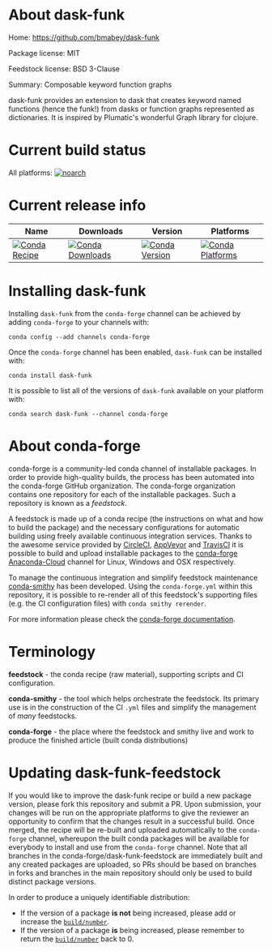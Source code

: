 About dask-funk
===============

Home: https://github.com/bmabey/dask-funk

Package license: MIT

Feedstock license: BSD 3-Clause

Summary: Composable keyword function graphs

dask-funk provides an extension to dask that creates keyword named
functions (hence the funk!) from dasks or function graphs represented
as dictionaries. It is inspired by Plumatic's wonderful Graph library
for clojure.


Current build status
====================

All platforms:
[![noarch](https://img.shields.io/circleci/project/github/conda-forge/dask-funk-feedstock/master.svg?label=noarch)](https://circleci.com/gh/conda-forge/dask-funk-feedstock)

Current release info
====================

| Name | Downloads | Version | Platforms |
| --- | --- | --- | --- |
| [![Conda Recipe](https://img.shields.io/badge/recipe-dask--funk-green.svg)](https://anaconda.org/conda-forge/dask-funk) | [![Conda Downloads](https://img.shields.io/conda/dn/conda-forge/dask-funk.svg)](https://anaconda.org/conda-forge/dask-funk) | [![Conda Version](https://img.shields.io/conda/vn/conda-forge/dask-funk.svg)](https://anaconda.org/conda-forge/dask-funk) | [![Conda Platforms](https://img.shields.io/conda/pn/conda-forge/dask-funk.svg)](https://anaconda.org/conda-forge/dask-funk) |

Installing dask-funk
====================

Installing `dask-funk` from the `conda-forge` channel can be achieved by adding `conda-forge` to your channels with:

```
conda config --add channels conda-forge
```

Once the `conda-forge` channel has been enabled, `dask-funk` can be installed with:

```
conda install dask-funk
```

It is possible to list all of the versions of `dask-funk` available on your platform with:

```
conda search dask-funk --channel conda-forge
```


About conda-forge
=================

conda-forge is a community-led conda channel of installable packages.
In order to provide high-quality builds, the process has been automated into the
conda-forge GitHub organization. The conda-forge organization contains one repository
for each of the installable packages. Such a repository is known as a *feedstock*.

A feedstock is made up of a conda recipe (the instructions on what and how to build
the package) and the necessary configurations for automatic building using freely
available continuous integration services. Thanks to the awesome service provided by
[CircleCI](https://circleci.com/), [AppVeyor](http://www.appveyor.com/)
and [TravisCI](https://travis-ci.org/) it is possible to build and upload installable
packages to the [conda-forge](https://anaconda.org/conda-forge)
[Anaconda-Cloud](http://docs.anaconda.org/) channel for Linux, Windows and OSX respectively.

To manage the continuous integration and simplify feedstock maintenance
[conda-smithy](http://github.com/conda-forge/conda-smithy) has been developed.
Using the ``conda-forge.yml`` within this repository, it is possible to re-render all of
this feedstock's supporting files (e.g. the CI configuration files) with ``conda smithy rerender``.

For more information please check the [conda-forge documentation](https://conda-forge.org/docs/).

Terminology
===========

**feedstock** - the conda recipe (raw material), supporting scripts and CI configuration.

**conda-smithy** - the tool which helps orchestrate the feedstock.
                   Its primary use is in the construction of the CI ``.yml`` files
                   and simplify the management of *many* feedstocks.

**conda-forge** - the place where the feedstock and smithy live and work to
                  produce the finished article (built conda distributions)


Updating dask-funk-feedstock
============================

If you would like to improve the dask-funk recipe or build a new
package version, please fork this repository and submit a PR. Upon submission,
your changes will be run on the appropriate platforms to give the reviewer an
opportunity to confirm that the changes result in a successful build. Once
merged, the recipe will be re-built and uploaded automatically to the
`conda-forge` channel, whereupon the built conda packages will be available for
everybody to install and use from the `conda-forge` channel.
Note that all branches in the conda-forge/dask-funk-feedstock are
immediately built and any created packages are uploaded, so PRs should be based
on branches in forks and branches in the main repository should only be used to
build distinct package versions.

In order to produce a uniquely identifiable distribution:
 * If the version of a package **is not** being increased, please add or increase
   the [``build/number``](http://conda.pydata.org/docs/building/meta-yaml.html#build-number-and-string).
 * If the version of a package **is** being increased, please remember to return
   the [``build/number``](http://conda.pydata.org/docs/building/meta-yaml.html#build-number-and-string)
   back to 0.

